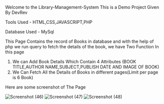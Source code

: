 Welcome to the Library-Management-System 
This is a Demo Project Given By DevRev

Tools Used - HTML,CSS,JAVASCRIPT,PHP

Database Used - MySql

This Page Contains the record of Books in database and with the help of php we run query to fetch the details of the book, we have Two Function In this page 
1. We can Add Book Details Which Contain 4 Attributes (BOOK TITLE,AUTHOR NAME,SUBJECT,PUBLISH DATE AND IMAGE OF BOOK)
2. We Can Fetch All the Details of Books in different pages(Limit per page is 6 Book)

Here are some screenshot of The Page

![Screenshot (46)](https://user-images.githubusercontent.com/117936888/201444137-eddaec13-6d63-4f43-9223-dd3fff5d6166.png)
![Screenshot (47)](https://user-images.githubusercontent.com/117936888/201444139-44972c5e-0776-4ecf-bb09-fa9387ef7cd9.png)
![Screenshot (48)](https://user-images.githubusercontent.com/117936888/201444147-dbac6891-7be6-4cfa-845f-9bb9b572d40d.png)
